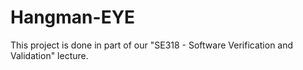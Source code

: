 # Hangman-EYE
This project is done in part of our "SE318 - Software Verification and Validation" lecture.
